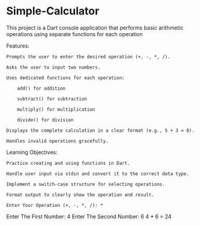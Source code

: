 # Simple-Calculator
This project is a Dart console application that performs basic arithmetic operations using separate functions for each operation

Features:

    Prompts the user to enter the desired operation (+, -, *, /).

    Asks the user to input two numbers.

    Uses dedicated functions for each operation:

        add() for addition

        subtract() for subtraction

        multiply() for multiplication

        divide() for division

    Displays the complete calculation in a clear format (e.g., 5 + 3 = 8).

    Handles invalid operations gracefully.

Learning Objectives:

    Practice creating and using functions in Dart.

    Handle user input via stdin and convert it to the correct data type.

    Implement a switch-case structure for selecting operations.

    Format output to clearly show the operation and result.

    Enter Your Operation (+, -, *, /): *
Enter The First Number: 4
Enter The Second Number: 6
4 * 6 = 24



